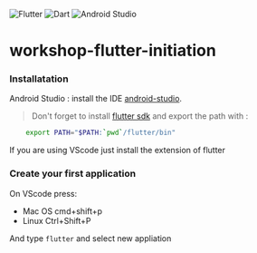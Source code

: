 ![Flutter](https://img.shields.io/badge/Flutter-%2302569B.svg?style=for-the-badge&logo=Flutter&logoColor=white)
![Dart](https://img.shields.io/badge/dart-%230175C2.svg?style=for-the-badge&logo=dart&logoColor=white)
![Android Studio](https://img.shields.io/badge/Android%20Studio-3DDC84.svg?style=for-the-badge&logo=android-studio&logoColor=white)

# workshop-flutter-initiation
### Installatation
Android Studio :
install the IDE [android-studio](https://developer.android.com/studio#downloads).
> Don't forget to install [flutter sdk](https://docs.flutter.dev/get-started/install/macos) and export the path  with :

```bash
    export PATH="$PATH:`pwd`/flutter/bin"
```

If you are using VScode just install the extension of flutter


### Create your first application
On VScode  press:
* Mac OS cmd+shift+p
* Linux Ctrl+Shift+P

And type ```flutter``` and select new appliation

